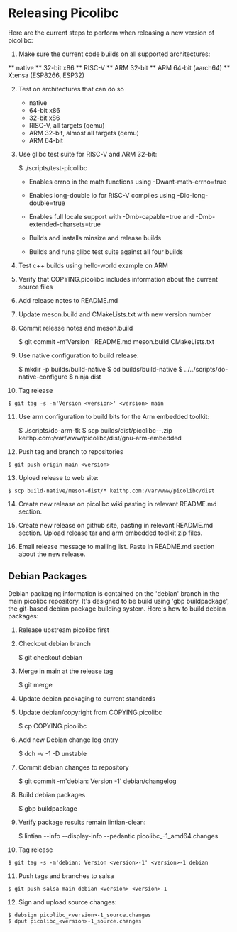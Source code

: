 # Releasing Picolibc

Here are the current steps to perform when releasing a new version of
picolibc:

 1. Make sure the current code builds on all supported architectures:

   ** native
   ** 32-bit x86
   ** RISC-V
   ** ARM 32-bit
   ** ARM 64-bit (aarch64)
   ** Xtensa (ESP8266, ESP32)
 
 2. Test on architectures that can do so

    * native
    * 64-bit x86
    * 32-bit x86
    * RISC-V, all targets (qemu)
    * ARM 32-bit, almost all targets (qemu)
    * ARM 64-bit

 3. Use glibc test suite for RISC-V and ARM 32-bit:

	$ ./scripts/test-picolibc

    * Enables errno in the math functions using -Dwant-math-errno=true

    * Enables long-double io for RISC-V compiles using
      -Dio-long-double=true

    * Enables full locale support with -Dmb-capable=true and
      -Dmb-extended-charsets=true

    * Builds and installs minsize and release builds

    * Builds and runs glibc test suite against all four builds

 4. Test c++ builds using hello-world example on ARM

 5. Verify that COPYING.picolibc includes information
    about the current source files

 6. Add release notes to README.md
 
 7. Update meson.build and CMakeLists.txt with new version number

 8. Commit release notes and meson.build

	$ git commit -m'Version <version>' README.md meson.build CMakeLists.txt

 9. Use native configuration to build release:

	$ mkdir -p builds/build-native
	$ cd builds/build-native
        $ ../../scripts/do-native-configure
	$ ninja dist

 10. Tag release

	$ git tag -s -m'Version <version>' <version> main

 11. Use arm configuration to build bits for the Arm embedded toolkit:

        $ ./scripts/do-arm-tk
        $ scp builds/dist/picolibc-<version>-<arm-et-version>.zip keithp.com:/var/www/picolibc/dist/gnu-arm-embedded

 12. Push tag and branch to repositories

	$ git push origin main <version>

 13. Upload release to web site:

	$ scp build-native/meson-dist/* keithp.com:/var/www/picolibc/dist

 14. Create new release on picolibc wiki pasting in relevant README.md
     section.

 15. Create new release on github site, pasting in relevant README.md
     section. Upload release tar and arm embedded toolkit zip files.

 16. Email release message to mailing list. Paste in README.md section
     about the new release.

## Debian Packages

Debian packaging information is contained on the 'debian' branch in
the main picolibc repository. It's designed to be build using 'gbp
buildpackage', the git-based debian package building system. Here's
how to build debian packages:

 1. Release upstream picolibc first

 2. Checkout debian branch

	$ git checkout debian

 3. Merge in main at the release tag

	$ git merge <release-tag>

 4. Update debian packaging to current standards

 5. Update debian/copyright from COPYING.picolibc

	$ cp COPYING.picolibc 

 6. Add new Debian change log entry

	$ dch -v <release>-1 -D unstable

 7. Commit debian changes to repository

	$ git commit -m'debian: Version <version>-1' debian/changelog

 8. Build debian packages

	$ gbp buildpackage

 9. Verify package results remain lintian-clean:

	$ lintian --info --display-info --pedantic picolibc_<version>-1_amd64.changes

 10. Tag release

	$ git tag -s -m'debian: Version <version>-1' <version>-1 debian

 11. Push tags and branches to salsa

	$ git push salsa main debian <version> <version>-1

 12. Sign and upload source changes:

	$ debsign picolibc_<version>-1_source.changes
	$ dput picolibc_<version>-1_source.changes
